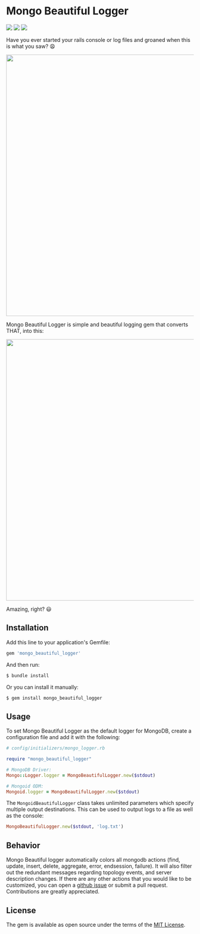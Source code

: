 # Mongo Beautiful Logger

[![](https://img.shields.io/gem/dt/mongo_beautiful_logger?style=for-the-badge)](https://rubygems.org/gems/mongo_beautiful_logger)
[![](https://img.shields.io/gem/v/mongo_beautiful_logger?style=for-the-badge)](https://rubygems.org/gems/mongo_beautiful_logger)
[![](https://img.shields.io/badge/License-MIT-blue?style=for-the-badge)](https://github.com/ibraheemdev/mongo_beautiful_logger/blob/master/LICENSE.txt)

Have you ever started your rails console or log files and groaned when this is what you saw? 😩

<img src="./img/bad_logs.gif" width="700">


Mongo Beautiful Logger is simple and beautiful logging gem that converts THAT, into this:

<img src="./img/beautiful_logs.gif" width="700">

Amazing, right? 😃

## Installation

Add this line to your application's Gemfile:

```ruby
gem 'mongo_beautiful_logger'
```

And then run:

```bash
$ bundle install
```

Or you can install it manually:

```bash
$ gem install mongo_beautiful_logger
```

## Usage

To set Mongo Beautiful Logger as the default logger for MongoDB, create a configuration file and add it with the following:
```ruby
# config/initializers/mongo_logger.rb

require "mongo_beautiful_logger"

# MongoDB Driver:
Mongo::Logger.logger = MongoBeautifulLogger.new($stdout)

# Mongoid ODM:
Mongoid.logger = MongoBeautifulLogger.new($stdout)
```

The `MongoidBeautifulLogger` class takes unlimited parameters which specify multiple output destinations. This can be used to output logs to a file as well as the console:
```ruby
MongoBeautifulLogger.new($stdout, 'log.txt')
```

## Behavior

Mongo Beautiful logger automatically colors all mongodb actions (find, update, insert, delete, aggregate, error, endsession, failure). It will also filter out the redundant messages regarding topology events, and server description changes. If there are any other actions that you would like to be customized, you can open a [github issue](https://github.com/ibraheemdev/mongo_beautiful_logger/issues/new) or submit a pull request. Contributions are greatly appreciated.

## License

The gem is available as open source under the terms of the [MIT License](https://opensource.org/licenses/MIT).
